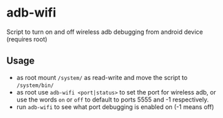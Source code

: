 # adb-wifi
Script to turn on and off wireless adb debugging from android device (requires root)

## Usage
* as root mount `/system/` as read-write and move the script to `/system/bin/`
* as root use `adb-wifi <port|status>` to set the port for wireless adb, or use the words `on` or `off` to default to ports 5555 and -1 respectively.
* run `adb-wifi` to see what port debugging is enabled on (-1 means off)
